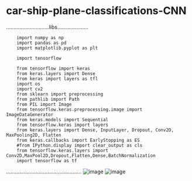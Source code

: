 # car-ship-plane-classifications-CNN

.............................libs.....................

        import numpy as np
        import pandas as pd 
        import matplotlib.pyplot as plt

        import tensorflow 

        from tensorflow import keras
        from keras.layers import Dense
        from keras import layers as tfl
        import os
        import cv2
        from sklearn import preprocessing
        from pathlib import Path
        from PIL import Image
        from tensorflow.keras.preprocessing.image import ImageDataGenerator
        from keras.models import Sequential
        from tensorflow.keras import layers
        from keras.layers import Dense, InputLayer, Dropout, Conv2D, MaxPooling2D, Flatten
        from keras.callbacks import EarlyStopping as ES
        #from IPython.display import clear_output as cls
        from tensorflow.keras.layers import Conv2D,MaxPool2D,Dropout,Flatten,Dense,BatchNormalization
        import tensorflow as tf

...................................................
![image](https://github.com/omrbhdr/car-ship-plane-classifications-CNN/assets/12261537/0fef395a-786b-46a9-9fc2-b1e86f443db4)
![image](https://github.com/omrbhdr/car-ship-plane-classifications-CNN/assets/12261537/8f101c91-3076-4600-8216-ca4783ba296a)

